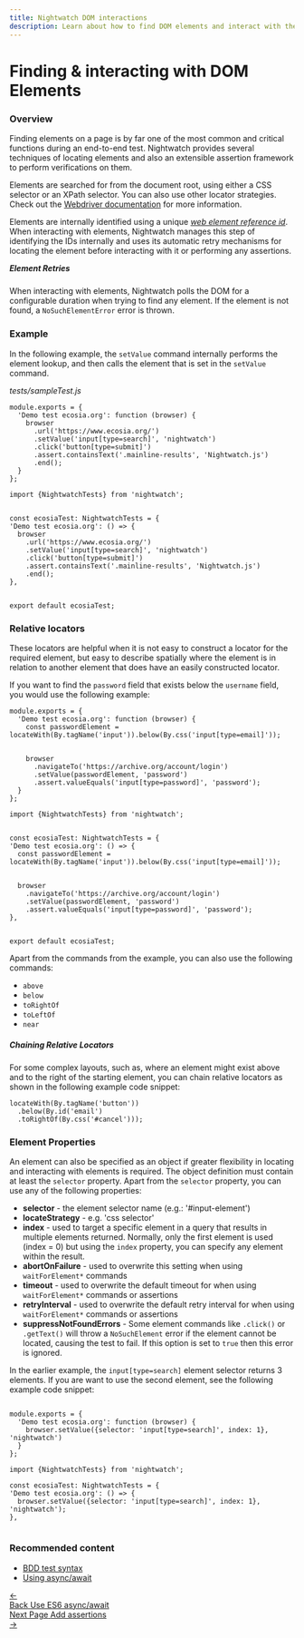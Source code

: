 ```yaml
---
title: Nightwatch DOM interactions  
description: Learn about how to find DOM elements and interact with them in Nightwatch
---
```



<div class="page-header"><h1>Finding & interacting with DOM Elements</h1></div>

### Overview
Finding elements on a page is by far one of the most common and critical functions during an end-to-end test. Nightwatch provides several techniques of locating elements and also an extensible assertion framework to perform verifications on them. 

Elements are searched for from the document root, using either a CSS selector or an XPath selector. You can also use other locator strategies. Check out the [Webdriver documentation][2] for more information.

Elements are internally identified using a unique _[web element reference id][3]_. When interacting with elements, Nightwatch manages this step of identifying the IDs internally and uses its automatic retry mechanisms for locating the element before interacting with it or performing any assertions.

<div class="alert alert-info"><h5 style="margin-top: 0">Element Retries</h5>
When interacting with elements, Nightwatch polls the DOM for a configurable duration when trying to find any element. If the element is not found, a <code>NoSuchElementError</code> error is thrown. 
</div>

### Example
In the following example, the `setValue` command internally performs the element lookup, and then calls the element that is set in the `setValue` command.

<div class="sample-test"><i>tests/sampleTest.js</i>
<pre class="line-numbers" data-language="javascript"><code class="language-javascript">module.exports = {
  'Demo test ecosia.org': function (browser) {
    browser
      .url('https://www.ecosia.org/')
      .setValue('input[type=search]', 'nightwatch')
      .click('button[type=submit]')
      .assert.containsText('.mainline-results', 'Nightwatch.js')
      .end();
  }
};
</code></pre>
<pre data-language="typescript"><code class="language-typescript">import {NightwatchTests} from 'nightwatch';
<br>
const ecosiaTest: NightwatchTests = {
'Demo test ecosia.org': () => {
  browser
    .url('https://www.ecosia.org/')
    .setValue('input[type=search]', 'nightwatch')
    .click('button[type=submit]')
    .assert.containsText('.mainline-results', 'Nightwatch.js')
    .end();
},
<br>
export default ecosiaTest;
</code></pre>
</div>

### Relative locators

These locators are helpful when it is not easy to construct a locator for the required element, but easy to describe spatially where the element is in relation to another element that does have an easily constructed locator.

If you want to find the `password` field that exists below the `username` field, you would use the following example:

<div class="sample-test">
<pre class="line-numbers" data-language="javascript"><code class="language-javascript">module.exports = {
  'Demo test ecosia.org': function (browser) {
    const passwordElement = locateWith(By.tagName('input')).below(By.css('input[type=email]'));
    <br>
    browser
      .navigateTo('https://archive.org/account/login')
      .setValue(passwordElement, 'password')
      .assert.valueEquals('input[type=password]', 'password');
  }
};
</code></pre>
<pre class="line-numbers" data-language="typescript"><code class="language-typescript">import {NightwatchTests} from 'nightwatch';
<br>
const ecosiaTest: NightwatchTests = {
'Demo test ecosia.org': () => {
  const passwordElement = locateWith(By.tagName('input')).below(By.css('input[type=email]'));
  <br>
  browser
    .navigateTo('https://archive.org/account/login')
    .setValue(passwordElement, 'password')
    .assert.valueEquals('input[type=password]', 'password');
},
<br>
export default ecosiaTest;
</code></pre></div>

Apart from the commands from the example, you can also use the following commands:

* `above`
* `below`
* `toRightOf`
* `toLeftOf`
* `near`

##### Chaining Relative Locators

For some complex layouts, such as, where an element might exist above and to the right of the starting element, you can chain relative locators as shown in the following example code snippet:

<div class="sample-test">
<pre class="line-numbers" data-language="javascript"><code class="language-javascript">locateWith(By.tagName('button'))
  .below(By.id('email')
  .toRightOf(By.css('#cancel')));
</code></pre></div>

### Element Properties

An element can also be specified as an object if greater flexibility in locating and interacting with elements is required. The object definition must contain at least the `selector` property. 
Apart from the `selector` property, you can use any of the following properties: 

- **selector** - the element selector name (e.g.: '#input-element')
- **locateStrategy** - e.g. 'css selector'
- **index** - used to target a specific element in a query that results in multiple elements returned. Normally, only the first element is used (index = 0) but using the `index` property, you can specify any element within the result. 
- **abortOnFailure** - used to overwrite this setting when using `waitForElement*` commands
- **timeout** - used to overwrite the default timeout for when using `waitForElement*` commands or assertions
- **retryInterval** - used to overwrite the default retry interval for when using `waitForElement*` commands or assertions
- **suppressNotFoundErrors** - Some element commands like `.click()` or `.getText()` will throw a `NoSuchElement` error if the element cannot be located, causing the test to fail. If this option is set to `true` then this error is ignored.


In the earlier example, the `input[type=search]` element selector returns 3 elements. If you are want to use the second element, see the following example code snippet:

<div class="sample-test">
<pre class="line-numbers" data-language="javascript"><code class="language-javascript">
module.exports = {
  'Demo test ecosia.org': function (browser) {
    browser.setValue({selector: 'input[type=search]', index: 1}, 'nightwatch')
  }
};</code></pre>

<pre class="line-numbers" data-language="typescript"><code class="language-typescript">import {NightwatchTests} from 'nightwatch';

const ecosiaTest: NightwatchTests = {
'Demo test ecosia.org': () => {
  browser.setValue({selector: 'input[type=search]', index: 1}, 'nightwatch');
},

</code></pre>
</div>

### Recommended content
- [BDD test syntax](/guide/writing-tests/test-syntax-bdd.html)
- [Using async/await](/guide/writing-tests/using-es-6-async-await.html)

[2]:    https://www.w3.org/TR/webdriver/#locator-strategies
[3]:    https://www.w3.org/TR/webdriver/#elements

 <div class="doc-pagination pt-40">
  <div class="previous">
    <a href="/guide/writing-tests/using-es-6-async-await.html">
      <span>←</span>
        <div class="d-flex flex-column">
          <span class="smallT">Back</span>
          <span class="bigT">Use ES6 async/await</span>
        </div>
    </a>
  </div>
  <div class="next">
    <a href="/guide/writing-tests/adding-assertions.html">
        <div class="d-flex flex-column">
          <span class="smallT">Next Page</span>
          <span class="bigT">Add assertions</span>
        </div>
        <span>→</span>
    </a>
  </div>
</div>
